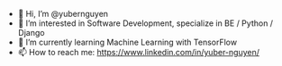 - 👋 Hi, I’m @yubernguyen
- 👀 I’m interested in Software Development, specialize in BE / Python / Django
- 🌱 I’m currently learning Machine Learning with TensorFlow
- 📫 How to reach me: https://www.linkedin.com/in/yuber-nguyen/

<!---
yubernguyen/yubernguyen is a ✨ special ✨ repository because its `README.md` (this file) appears on your GitHub profile.
You can click the Preview link to take a look at your changes.
--->
